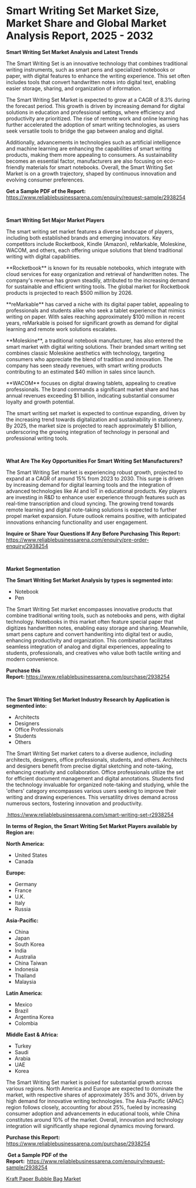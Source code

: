 <p><h1>Smart Writing Set Market Size, Market Share and Global Market Analysis Report, 2025 - 2032</h1></p><p><strong>Smart Writing Set Market Analysis and Latest Trends</strong></p>
<p><p>The Smart Writing Set is an innovative technology that combines traditional writing instruments, such as smart pens and specialized notebooks or paper, with digital features to enhance the writing experience. This set often includes tools that convert handwritten notes into digital text, enabling easier storage, sharing, and organization of information. </p><p>The Smart Writing Set Market is expected to grow at a CAGR of 8.3% during the forecast period. This growth is driven by increasing demand for digital solutions in education and professional settings, where efficiency and productivity are prioritized. The rise of remote work and online learning has further accelerated the adoption of smart writing technologies, as users seek versatile tools to bridge the gap between analog and digital.</p><p>Additionally, advancements in technologies such as artificial intelligence and machine learning are enhancing the capabilities of smart writing products, making them more appealing to consumers. As sustainability becomes an essential factor, manufacturers are also focusing on eco-friendly materials for smart notebooks. Overall, the Smart Writing Set Market is on a growth trajectory, shaped by continuous innovation and evolving consumer preferences.</p></p>
<p><strong>Get a Sample PDF of the Report:&nbsp;</strong> <a href="https://www.reliablebusinessarena.com/enquiry/request-sample/2938254?utm_campaign=2185&utm_medium=2&utm_source=Github&utm_content=ia&utm_term=15032025&utm_id=smart-writing-set">https://www.reliablebusinessarena.com/enquiry/request-sample/2938254</a></p>
<p>&nbsp;</p>
<p><strong>Smart Writing Set Major Market Players</strong></p>
<p><p>The smart writing set market features a diverse landscape of players, including both established brands and emerging innovators. Key competitors include Rocketbook, Kindle (Amazon), reMarkable, Moleskine, WACOM, and others, each offering unique solutions that blend traditional writing with digital capabilities.</p><p>**Rocketbook** is known for its reusable notebooks, which integrate with cloud services for easy organization and retrieval of handwritten notes. The company's revenue has grown steadily, attributed to the increasing demand for sustainable and efficient writing tools. The global market for Rocketbook products is projected to reach $500 million by 2026.</p><p>**reMarkable** has carved a niche with its digital paper tablet, appealing to professionals and students alike who seek a tablet experience that mimics writing on paper. With sales reaching approximately $100 million in recent years, reMarkable is poised for significant growth as demand for digital learning and remote work solutions escalates.</p><p>**Moleskine**, a traditional notebook manufacturer, has also entered the smart market with digital writing solutions. Their branded smart writing set combines classic Moleskine aesthetics with technology, targeting consumers who appreciate the blend of tradition and innovation. The company has seen steady revenues, with smart writing products contributing to an estimated $40 million in sales since launch.</p><p>**WACOM** focuses on digital drawing tablets, appealing to creative professionals. The brand commands a significant market share and has annual revenues exceeding $1 billion, indicating substantial consumer loyalty and growth potential.</p><p>The smart writing set market is expected to continue expanding, driven by the increasing trend towards digitalization and sustainability in stationery. By 2025, the market size is projected to reach approximately $1 billion, underscoring the growing integration of technology in personal and professional writing tools.</p></p>
<p>&nbsp;</p>
<p><strong>What Are The Key Opportunities For Smart Writing Set Manufacturers?</strong></p>
<p><p>The Smart Writing Set market is experiencing robust growth, projected to expand at a CAGR of around 15% from 2023 to 2030. This surge is driven by increasing demand for digital learning tools and the integration of advanced technologies like AI and IoT in educational products. Key players are investing in R&D to enhance user experience through features such as real-time transcription and cloud syncing. The growing trend towards remote learning and digital note-taking solutions is expected to further propel market expansion. Future outlook remains positive, with anticipated innovations enhancing functionality and user engagement.</p></p>
<p><strong>Inquire or Share Your Questions If Any Before Purchasing This Report:</strong> <a href="https://www.reliablebusinessarena.com/enquiry/pre-order-enquiry/2938254?utm_campaign=2185&utm_medium=2&utm_source=Github&utm_content=ia&utm_term=15032025&utm_id=smart-writing-set">https://www.reliablebusinessarena.com/enquiry/pre-order-enquiry/2938254</a></p>
<p>&nbsp;</p>
<p><strong>Market Segmentation</strong></p>
<p><strong>The Smart Writing Set Market Analysis by types is segmented into:</strong></p>
<p><ul><li>Notebook</li><li>Pen</li></ul></p>
<p><p>The Smart Writing Set market encompasses innovative products that combine traditional writing tools, such as notebooks and pens, with digital technology. Notebooks in this market often feature special paper that digitizes handwritten notes, enabling easy storage and sharing. Meanwhile, smart pens capture and convert handwriting into digital text or audio, enhancing productivity and organization. This combination facilitates seamless integration of analog and digital experiences, appealing to students, professionals, and creatives who value both tactile writing and modern convenience.</p></p>
<p><strong>Purchase this Report:&nbsp;</strong><a href="https://www.reliablebusinessarena.com/purchase/2938254?utm_campaign=2185&utm_medium=2&utm_source=Github&utm_content=ia&utm_term=15032025&utm_id=smart-writing-set">https://www.reliablebusinessarena.com/purchase/2938254</a></p>
<p>&nbsp;</p>
<p><strong>The Smart Writing Set Market Industry Research by Application is segmented into:</strong></p>
<p><ul><li>Architects</li><li>Designers</li><li>Office Professionals</li><li>Students</li><li>Others</li></ul></p>
<p><p>The Smart Writing Set market caters to a diverse audience, including architects, designers, office professionals, students, and others. Architects and designers benefit from precise digital sketching and note-taking, enhancing creativity and collaboration. Office professionals utilize the set for efficient document management and digital annotations. Students find the technology invaluable for organized note-taking and studying, while the 'others' category encompasses various users seeking to improve their writing and drawing experiences. This versatility drives demand across numerous sectors, fostering innovation and productivity.</p></p>
<p><a href="https://www.reliablebusinessarena.com/smart-writing-set-r2938254?utm_campaign=2185&utm_medium=2&utm_source=Github&utm_content=ia&utm_term=15032025&utm_id=smart-writing-set">&nbsp;https://www.reliablebusinessarena.com/smart-writing-set-r2938254</a></p>
<p><strong>In terms of Region, the Smart Writing Set Market Players available by Region are:</strong></p>
<p>
    <p> <strong> North America: </strong>
        <ul>
            <li>United States</li>
            <li>Canada</li>
        </ul>
        </p> 
    <p> <strong> Europe: </strong>
        <ul>
            <li>Germany</li>
            <li>France</li>
            <li>U.K.</li>
            <li>Italy</li>
            <li>Russia</li>
        </ul>
        </p> 
    <p> <strong> Asia-Pacific: </strong>
        <ul>
            <li>China</li>
            <li>Japan</li>
            <li>South Korea</li>
            <li>India</li>
            <li>Australia</li>
            <li>China Taiwan</li>
            <li>Indonesia</li>
            <li>Thailand</li>
            <li>Malaysia</li>
        </ul>
        </p> 
    <p> <strong> Latin America: </strong>
        <ul>
            <li>Mexico</li>
            <li>Brazil</li>
            <li>Argentina Korea</li>
            <li>Colombia</li>
        </ul>
        </p> 
    <p> <strong> Middle East & Africa: </strong>
        <ul>
            <li>Turkey</li>
            <li>Saudi</li>
            <li>Arabia</li>
            <li>UAE</li>
            <li>Korea</li>
        </ul>
    </p>
    </p>
<p><p>The Smart Writing Set market is poised for substantial growth across various regions. North America and Europe are expected to dominate the market, with respective shares of approximately 35% and 30%, driven by high demand for innovative writing technologies. The Asia-Pacific (APAC) region follows closely, accounting for about 25%, fueled by increasing consumer adoption and advancements in educational tools, while China constitutes around 10% of the market. Overall, innovation and technology integration will significantly shape regional dynamics moving forward.</p></p>
<p><strong>Purchase this Report: </strong><a href="https://www.reliablebusinessarena.com/purchase/2938254?utm_campaign=2185&utm_medium=2&utm_source=Github&utm_content=ia&utm_term=15032025&utm_id=smart-writing-set">https://www.reliablebusinessarena.com/purchase/2938254</a></p>
<p>&nbsp;<strong>Get a Sample PDF of the Report:&nbsp;&nbsp;</strong><a href="https://www.reliablebusinessarena.com/enquiry/request-sample/2938254?utm_campaign=2185&utm_medium=2&utm_source=Github&utm_content=ia&utm_term=15032025&utm_id=smart-writing-set">https://www.reliablebusinessarena.com/enquiry/request-sample/2938254</a></p>
<p><strong></strong></p>
<p><p><a href="https://github.com/luckyshygirl/Market-Research-Report-List-7/blob/main/kraft-paper-bubble-bag-market.md?utm_campaign=2185&utm_medium=2&utm_source=Github&utm_content=ia&utm_term=15032025&utm_id=smart-writing-set">Kraft Paper Bubble Bag Market</a></p></p>